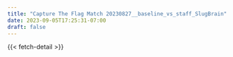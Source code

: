 ```yaml
---
title: "Capture The Flag Match 20230827__baseline_vs_staff_SlugBrain"
date: 2023-09-05T17:25:31-07:00
draft: false
---
```


{{< fetch-detail >}}